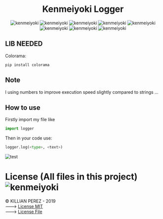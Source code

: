 <h1 align="center"> Kenmeiyoki Logger </h1>

<p align="center">
  <img src="https://img.shields.io/badge/status-UNSTABLE-yellow.svg?style=plastic" alt="kenmeiyoki" />
  <img src="https://img.shields.io/badge/last%20update-2021--01--24-informational?style=plastic" alt="kenmeiyoki" />
  <img src="https://img.shields.io/github/issues/Kenmeiyoki/ken-logger?style=plastic" alt="kenmeiyoki" />
  <img src="https://img.shields.io/github/release/Kenmeiyoki/ken-logger?style=plastic" alt="kenmeiyoki" />
  <img src="https://img.shields.io/github/forks/Kenmeiyoki/ken-logger?style=plastic" alt="kenmeiyoki" />
  <img src="https://img.shields.io/github/stars/Kenmeiyoki/ken-logger?style=plastic" alt="kenmeiyoki" />
  <img src="https://img.shields.io/github/license/Kenmeiyoki/ken-logger?style=plastic" alt="kenmeiyoki" />
  <img src="https://img.shields.io/badge/Made%20with-PYTHON%203.9-1f425f?style=plastic" alt="kenmeiyoki" />
</p>

## LIB NEEDED
Colorama:
```
pip install colorama
```

## Note
I using numbers to improve execution speed slightly compared to strings ...

## How to use
Firstly import my file like
```python
import logger
```
Then in your code use:
```python
logger.log(<type>, <text>)
```
![test](https://user-images.githubusercontent.com/26604601/113056807-91b6a280-91ac-11eb-9e85-a11685e6defa.png)

# License (All files in this project)  <img src="https://img.shields.io/github/license/Kenmeiyoki/periodic-send-image-album-telegram?style=plastic" alt="kenmeiyoki" />
© KILLIAN PEREZ - 2019 <BR/>
---> [License MIT](https://lbesson.mit-license.org/)<BR/>
---> [License File](LICENSE)
